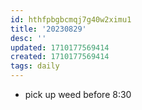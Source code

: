 ```yaml
---
id: hthfpbgbcmqj7g40w2ximu1
title: '20230829'
desc: ''
updated: 1710177569414
created: 1710177569414
tags: daily
---
```



- pick up weed before 8:30
